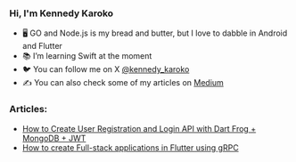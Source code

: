 ### Hi, I'm **Kennedy Karoko**

- 🖥️ GO and Node.js is my bread and butter, but I love to dabble in Android and Flutter
- 📚 I’m learning Swift at the moment
- 🐦 You can follow me on X [@kennedy_karoko](https://twitter.com/kennedy_karoko)
- ✍ You can also check some of my articles on [Medium](https://www.medium.com/@karokojnr/)

### **Articles**:
- [How to Create User Registration and Login API with Dart Frog + MongoDB + JWT](https://medium.com/@karokojnr/how-to-create-user-registration-and-login-api-with-dart-frog-mongodb-jwt-c4fb7f3f6086)
- [How to create Full-stack applications in Flutter using gRPC](https://medium.com/@karokojnr/how-to-create-full-stack-applications-in-flutter-using-grpc-27b12dab6b2d)

